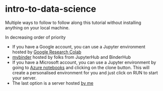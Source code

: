 # intro-to-data-science

Multiple ways to follow to follow along this tutorial without installing anything on your local machine.

In decreasing order of priority

- If you have a Google account, you can use a Jupyter environment hosted by [Google Research Colab](https://colab.research.google.com/github/MridulS/intro-to-data-science/blob/master/Introduction-Python-Pandas-Networks.ipynb)
- [mybinder](https://mybinder.org/v2/gh/MridulS/pydata-networkx/master) hosted by folks from JupyterHub and BinderHub
- If you have a Microsoft account, you can use a Jupyter environment by going to [Azure notebooks](https://notebooks.azure.com/MridulS/projects/intro-to-data-science) and clicking on the clone button. This will create a personalised environment for you and just click on RUN to start your server.
- The last option is a server hosted [by me](http://35.233.114.10/v2/gh/mriduls/intro-to-data-science/master)
